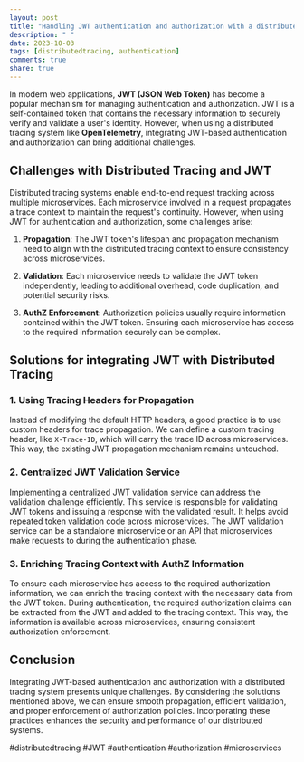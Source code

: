 ```yaml
---
layout: post
title: "Handling JWT authentication and authorization with a distributed tracing system"
description: " "
date: 2023-10-03
tags: [distributedtracing, authentication]
comments: true
share: true
---
```


In modern web applications, **JWT (JSON Web Token)** has become a popular mechanism for managing authentication and authorization. JWT is a self-contained token that contains the necessary information to securely verify and validate a user's identity. However, when using a distributed tracing system like **OpenTelemetry**, integrating JWT-based authentication and authorization can bring additional challenges.

## Challenges with Distributed Tracing and JWT

Distributed tracing systems enable end-to-end request tracking across multiple microservices. Each microservice involved in a request propagates a trace context to maintain the request's continuity. However, when using JWT for authentication and authorization, some challenges arise:

1. **Propagation**: The JWT token's lifespan and propagation mechanism need to align with the distributed tracing context to ensure consistency across microservices.

2. **Validation**: Each microservice needs to validate the JWT token independently, leading to additional overhead, code duplication, and potential security risks.

3. **AuthZ Enforcement**: Authorization policies usually require information contained within the JWT token. Ensuring each microservice has access to the required information securely can be complex.

## Solutions for integrating JWT with Distributed Tracing

### 1. Using Tracing Headers for Propagation

Instead of modifying the default HTTP headers, a good practice is to use custom headers for trace propagation. We can define a custom tracing header, like `X-Trace-ID`, which will carry the trace ID across microservices. This way, the existing JWT propagation mechanism remains untouched.

### 2. Centralized JWT Validation Service

Implementing a centralized JWT validation service can address the validation challenge efficiently. This service is responsible for validating JWT tokens and issuing a response with the validated result. It helps avoid repeated token validation code across microservices. The JWT validation service can be a standalone microservice or an API that microservices make requests to during the authentication phase.

### 3. Enriching Tracing Context with AuthZ Information

To ensure each microservice has access to the required authorization information, we can enrich the tracing context with the necessary data from the JWT token. During authentication, the required authorization claims can be extracted from the JWT and added to the tracing context. This way, the information is available across microservices, ensuring consistent authorization enforcement.

## Conclusion

Integrating JWT-based authentication and authorization with a distributed tracing system presents unique challenges. By considering the solutions mentioned above, we can ensure smooth propagation, efficient validation, and proper enforcement of authorization policies. Incorporating these practices enhances the security and performance of our distributed systems.

#distributedtracing #JWT #authentication #authorization #microservices